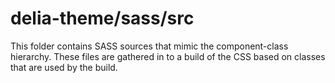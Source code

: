 # delia-theme/sass/src

This folder contains SASS sources that mimic the component-class hierarchy. These files
are gathered in to a build of the CSS based on classes that are used by the build.
